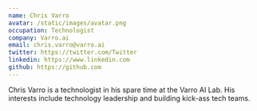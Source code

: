 ```yaml
---
name: Chris Varro
avatar: /static/images/avatar.png
occupation: Technologist
company: Varro.ai
email: chris.varro@varro.ai
twitter: https://twitter.com/Twitter
linkedin: https://www.linkedin.com
github: https://github.com
---
```


Chris Varro is a technologist in his spare time at the Varro AI Lab. His interests include technology leadership and building kick-ass tech teams.